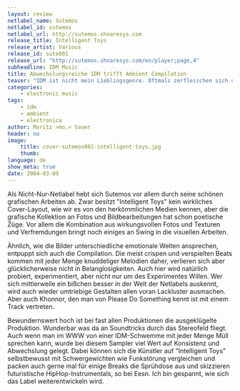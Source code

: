 ```yaml
---
layout: review
netlabel_name: Sutemos
netlabel_id: sutemos
netlabel_url: http://sutemos.shnaresys.com
release_title: Intelligent Toys
release_artist: Various
release_id: sute001
release_url: "http://sutemos.shnaresys.com/en/player;page,4"
subheadline: IDM Music
title: Abwechslungsreiche IDM trifft Ambient Compilation
teaser: "IDM ist nicht mein Lieblingsgenre. Oftmals zerfleischen sich die Tracks wie ein Psychopath seinen eigenen Körper. Oder die melodischen Ergüsse fühlen sich an wie klebrige Zuckerberge ohne Konturen und zuviel Kunstfarbe. Die neue Compilation des jungen lithauischen Labels Sutemos umschifft jedoch gekonnt diese Riffe."
categories:
    - electronic music
tags:
    - idm
    - ambient
    - electronica
author: Moritz »mo.« Sauer
header: no
image:
    title: cover-sutemos001-intelligent-toys.jpg
    thumb:
language: de
show_meta: true
date: 2004-03-09
---
```

Als Nicht-Nur-Netlabel hebt sich Sutemos vor allem durch seine schönen grafischen Arbeiten ab. Zwar besitzt "Intelligent Toys" kein wirkliches Cover-Layout, wie wir es von den herkömmlichen Medien kennen, aber die grafische Kollektion an Fotos und Bildbearbeitungen hat schon poetische Züge. Vor allem die Kombination aus wirkungsvollen Fotos und Texturen und Verfremdungen bringt noch einiges an Swing in die visuellen Arbeiten.

Ähnlich, wie die Bilder unterschiedliche emotionale Welten ansprechen, entpuppt sich auch die Compilation. Die meist crispen und verspielten Beats kommen mit jeder Menge knuddeliger Melodien daher, verlieren sich aber glücklicherweise nicht in Belanglosigkeiten. Auch hier wird natürlich probiert, experimentiert, aber nicht nur um des Experimentes Willen. Wer sich mittlerweile ein bißchen besser in der Welt der Netlabels auskennt, wird auch wieder umtriebige Gestalten allen voran Lackluster ausmachen. Aber auch Khonnor, den man von Please Do Something kennt ist mit einem Track vertreten.

Bewundernswert hoch ist bei fast allen Produktionen die ausgeklügelte Produktion. Wunderbar was da an Soundtricks durch das Stereofeld fliegt. Auch wenn man im WWW von einer IDM-Schwemme mit jeder Menge Müll sprechen kann, wurde bei diesem Sampler viel Wert auf Konsistenz und Abwechslung gelegt. Dabei können sich die Künstler auf "Intelligent Toys" selbstbewusst mit Schwergewichten wie Funkstörung vergleichen und packen auch gerne mal für einige Breaks die Sprühdose aus und skizzieren futuristische HipHop-Instrumentals, so bei Eesn. Ich bin gespannt, wie sich das Label weiterentwickeln wird.
